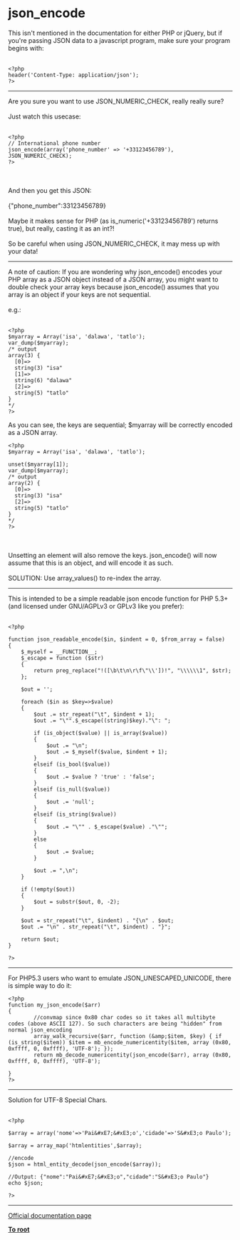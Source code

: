 # json_encode



This isn&apos;t mentioned in the documentation for either PHP or jQuery, but if you&apos;re passing JSON data to a javascript program, make sure your program begins with:<br><br>

```
<?php
header('Content-Type: application/json');
?>
```
  

---

Are you sure you want to use JSON_NUMERIC_CHECK, really really sure?<br><br>Just watch this usecase:<br><br>

```
<?php
// International phone number
json_encode(array('phone_number' => '+33123456789'), JSON_NUMERIC_CHECK);
?>
```
<br><br>And then you get this JSON:<br><br>{"phone_number":33123456789}<br><br>Maybe it makes sense for PHP (as is_numeric(&apos;+33123456789&apos;) returns true), but really, casting it as an int?!<br><br>So be careful when using JSON_NUMERIC_CHECK, it may mess up with your data!  

---

A note of caution: If you are wondering why json_encode() encodes your PHP array as a JSON object instead of a JSON array, you might want to double check your array keys because json_encode() assumes that you array is an object if your keys are not sequential.<br><br>e.g.:<br><br>

```
<?php
$myarray = Array('isa', 'dalawa', 'tatlo');
var_dump($myarray);
/* output
array(3) {
  [0]=>
  string(3) "isa"
  [1]=>
  string(6) "dalawa"
  [2]=>
  string(5) "tatlo"
}
*/
?>
```


As you can see, the keys are sequential; $myarray will be correctly encoded as a JSON array.



```
<?php
$myarray = Array('isa', 'dalawa', 'tatlo');

unset($myarray[1]);
var_dump($myarray);
/* output
array(2) {
  [0]=>
  string(3) "isa"
  [2]=>
  string(5) "tatlo"
}
*/
?>
```
<br><br>Unsetting an element will also remove the keys. json_encode() will now assume that this is an object, and will encode it as such.<br><br>SOLUTION: Use array_values() to re-index the array.  

---

This is intended to be a simple readable json encode function for PHP 5.3+ (and licensed under GNU/AGPLv3 or GPLv3 like you prefer):<br><br>

```
<?php

function json_readable_encode($in, $indent = 0, $from_array = false)
{
    $_myself = __FUNCTION__;
    $_escape = function ($str)
    {
        return preg_replace("!([\b\t\n\r\f\"\\'])!", "\\\\\\1", $str);
    };

    $out = '';

    foreach ($in as $key=>$value)
    {
        $out .= str_repeat("\t", $indent + 1);
        $out .= "\"".$_escape((string)$key)."\": ";

        if (is_object($value) || is_array($value))
        {
            $out .= "\n";
            $out .= $_myself($value, $indent + 1);
        }
        elseif (is_bool($value))
        {
            $out .= $value ? 'true' : 'false';
        }
        elseif (is_null($value))
        {
            $out .= 'null';
        }
        elseif (is_string($value))
        {
            $out .= "\"" . $_escape($value) ."\"";
        }
        else
        {
            $out .= $value;
        }

        $out .= ",\n";
    }

    if (!empty($out))
    {
        $out = substr($out, 0, -2);
    }

    $out = str_repeat("\t", $indent) . "{\n" . $out;
    $out .= "\n" . str_repeat("\t", $indent) . "}";

    return $out;
}

?>
```
  

---

For PHP5.3 users who want to emulate JSON_UNESCAPED_UNICODE, there is simple way to do it:<br>

```
<?php
function my_json_encode($arr)
{
        //convmap since 0x80 char codes so it takes all multibyte codes (above ASCII 127). So such characters are being "hidden" from normal json_encoding
        array_walk_recursive($arr, function (&amp;$item, $key) { if (is_string($item)) $item = mb_encode_numericentity($item, array (0x80, 0xffff, 0, 0xffff), 'UTF-8'); });
        return mb_decode_numericentity(json_encode($arr), array (0x80, 0xffff, 0, 0xffff), 'UTF-8');

}
?>
```
  

---

Solution for UTF-8 Special Chars.<br><br>

```
<?php

$array = array('nome'=>'Pai&#xE7;&#xE3;o','cidade'=>'S&#xE3;o Paulo');

$array = array_map('htmlentities',$array);

//encode
$json = html_entity_decode(json_encode($array));

//Output: {"nome":"Pai&#xE7;&#xE3;o","cidade":"S&#xE3;o Paulo"}
echo $json;

?>
```
  

---

[Official documentation page](https://www.php.net/manual/en/function.json-encode.php)

**[To root](/README.md)**